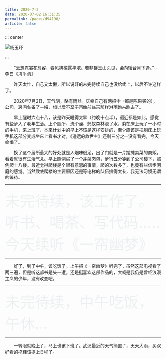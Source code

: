 ```yaml
---
title: 2020-7-2
date: 2020-07-02 16:31:35
permalink: /pages/d94190/
article: false
---
```

::: center

![杨玉环](https://timgsa.baidu.com/timg?image&quality=80&size=b9999_10000&sec=1594699763656&di=815a84908f2d614303d33ff77f39cca9&imgtype=0&src=http%3A%2F%2Fn.sinaimg.cn%2Ffront%2F547%2Fw350h197%2F20180906%2F8Y6p-hitesuz2681362.gif)

:::

&emsp;&emsp;“云想霓裳花想容，春风拂槛露华浓。若非群玉山头见，会向瑶台月下逢。”-- 李白《清平调》

<!-- more -->

&emsp;&emsp;昨天太忙，自己又太懒，所以说好的未完待续自己也没给续上，以后不许这样了。

&emsp;&emsp;2020年7月2日，天气阴，略有雨丝。庆幸自己有两把伞（都是陈果买的），公司、房间各备了一把，想以后不至于再像前些天那样淋雨跑来跑去了。

&emsp;&emsp;早上醒时六点十八，该是昨天睡得太早（约晚十点半），最近都是如此，感觉有些步入了老年生活。上个厕所、洗个澡、蚂蚁森林浇了水，躺在床上玩了一小时的手机，来上班了。本来计划中的早上不该是这样安排的，至少应该是把躺床上玩手机这部分变成坐床上看书才对，《遥远的救世主》还剩三分之一没有看完，今天偷懒了。

&emsp;&emsp;换了这个居所最大的好处就是人烟味很足，出了门就是一片摆摊卖菜的商贩，看着就很有生活气息。早上照例买了一个芽菜肉包，步行五分钟到了公司楼下，照例爬十八楼。最近觉得爬楼是个很有意思的事情，爬的次数多了，也竟有些信步闲庭的感觉。当然致使爬楼的主要原因还是等电梯的队伍排得太长，我无法习惯无谓的等待。

---

 <font color="#ecf0f1" size="12">未完待续，该工作了。听书、喝茶、写代码.....今天续听《一帘幽梦》</font>

---

&emsp;&emsp;好了，到了中午，该吃饭了。上午把《一帘幽梦》听完了，虽然这部电视看了两三遍，但是听这部书是头一遭。还是挺喜欢这部作品的，大概是我仍是曾经浪漫主义的少年，没有改变吧。

---

 <font color="#ecf0f1" size="12">未完待续，中午吃饭，午休...</font>

---


&emsp;&emsp;一转眼就晚上了，马上也该下班了。武汉最近的天气简直了，天天大雨，买双好看的拖鞋该提上日程了。